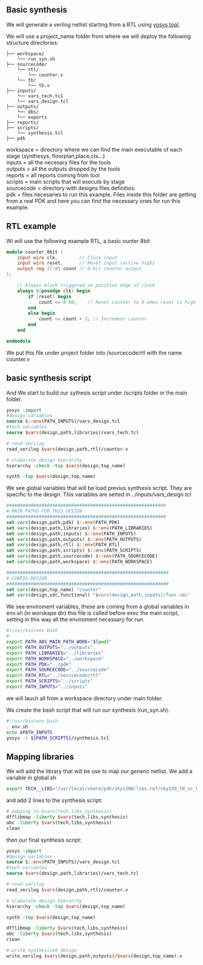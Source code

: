 ## Basic synthesis
We will generate a verilog netlist starting from a RTL using [yosys tool](https://yosyshq.net/yosys/). 

We will use a project_name folder from where we will deploy the following structure directories:

```
├── workspace/
    └── run_syn.sh
├── sourcecode/
    └── rtl/
        └── counter.v
    └── tb/
        └── tb.v
├── inputs/
    └── vars_tech.tcl
    └── vars_design.tcl
├── outputs/
    └── dbs/
    └── exports
├── reports/
├── scripts/
    └── synthesis.tcl
├── pdk

```

workspace = directory where we can find the main executable of each stage (synthesys, floorplan,place,cts...) \
inputs = all the necesary files for the tools \
outputs = all the outputs dropped by the tools \
reports = all reports coming from tool \
scripts = main scripts that will execute by stage \
sourcecode = directory with designs files definitios. \
pdk = files necesaries to run this example. Files inside this folder are getting from a real PDK and here you can find the necessary ones for run this example.


## RTL example
Wi will use the following example RTL, a basic ounter 8bit
```verilog
module counter_8bit (
    input wire clk,        // Clock input
    input wire reset,      // Reset input (active high)
    output reg [7:0] count // 8-bit counter output
);

    // Always block triggered on positive edge of clock
    always @(posedge clk) begin
        if (reset) begin
            count <= 8'b0;    // Reset counter to 0 when reset is high
        end
        else begin
            count <= count + 1; // Increment counter
        end
    end

endmodule
```

We put this file under project folder into /sourcecode/rtl with the name counter.v

## basic synthesis script

And We start to build our sythesis script under /scripts folder in the main folder.

```tcl
yosys -import 
#design variables
source $::env(PATH_INPUTS)/vars_design.tcl
#tech variables
source $vars(design,path,libraries)/vars_tech.tcl

# read verilog
read_verilog $vars(design,path,rtl)/counter.v

# elaborate design hierarchy
hierarchy -check -top $vars(design,top_name)

synth -top $vars(design,top_name) 
```

We see global variables that will be load previus synthesis script. They are specific to the design. This variables are setted in ../inputs/vars_design.tcl

```tcl
###########################################################
# MAIN PATHS FOR THIS DESIGN
###########################################################
set vars(design,path,pdk) $::env(PATH_PDK)
set vars(design,path,libraries) $::env(PATH_LIBRARIES)
set vars(design,path,inputs) $::env(PATH_INPUTS)
set vars(design,path,outputs) $::env(PATH_OUTPUTS)
set vars(design,path,rtl) $::env(PATH_RTL)
set vars(design,path,scripts) $::env(PATH_SCRIPTS)
set vars(design,path,sourcecode) $::env(PATH_SOURCECODE)
set vars(design,path,workspace) $::env(PATH_WORKSPACE)

############################################################
# CONFIG DESIGN
############################################################
set vars(design,top_name) "counter"
set vars(design,sdc,functional) "$vars(design,path,inputs)/func.sdc"
```

We see enviroment variables, these are coming from a global variables in env.sh (in worskape dir) this file is called before exec the main script, setting in this way all the enviroment necessary for run.

```bash
#!/usr/bin/env bash
#
export PATH_ABS_MAIN_PATH_WORK="$(pwd)"
export PATH_OUTPUTS="../outputs"
export PATH_LIBRARIES="../libraries"
export PATH_WORKSPACE="../workspace"
export PATH_PDK="../pdk"
export PATH_SOURCECODE="../sourcecode"
export PATH_RTL="../sourcecode/rtl"
export PATH_SCRIPTS="../scripts"
export PATH_INPUTS="../inputs"
```

we will lauch all from a workspace directory under main folder.

We create the bash script that will run our synthesis (run_syn.sh).

```bash
#!/usr/bin/env bash
. env.sh
echo $PATH_INPUTS
yosys -c ${PATH_SCRIPTS}/synthesis.tcl

```

## Mapping libraries
We will add the library that will be use to map our generic netlist. We add a variable in global.sh
```sh
export TECH__LIBS="/usr/local/share/pdk/sky130B/libs.ref/sky130_fd_sc_hd/lib/sky130_fd_sc_hd__ss_n40C_1v28.lib"
```

and add 2 lines to the synthesis script:
```tcl
# mapping to $vars(tech,libs,synthesis)
dfflibmap -liberty $vars(tech,libs,synthesis)
abc -liberty $vars(tech,libs,synthesis)
clean
```
then our final synthesis script:

```tcl
yosys -import 
#design variables
source $::env(PATH_INPUTS)/vars_design.tcl
#tech variables
source $vars(design,path,libraries)/vars_tech.tcl

# read verilog
read_verilog $vars(design,path,rtl)/counter.v

# elaborate design hierarchy
hierarchy -check -top $vars(design,top_name)

synth -top $vars(design,top_name) 

dfflibmap -liberty $vars(tech,libs,synthesis)
abc -liberty $vars(tech,libs,synthesis)
clean

# write synthesized design
write_verilog $vars(design,path,outputs)/$vars(design,top_name).v
```
